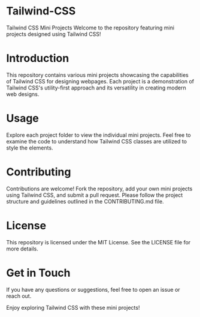 # Tailwind-CSS

Tailwind CSS Mini Projects
Welcome to the repository featuring mini projects designed using Tailwind CSS!

# Introduction
This repository contains various mini projects showcasing the capabilities of Tailwind CSS for designing webpages. Each project is a demonstration of Tailwind CSS's utility-first approach and its versatility in creating modern web designs.

# Usage
Explore each project folder to view the individual mini projects. Feel free to examine the code to understand how Tailwind CSS classes are utilized to style the elements.

# Contributing
Contributions are welcome! Fork the repository, add your own mini projects using Tailwind CSS, and submit a pull request. Please follow the project structure and guidelines outlined in the CONTRIBUTING.md file.

# License
This repository is licensed under the MIT License. See the LICENSE file for more details.

# Get in Touch
If you have any questions or suggestions, feel free to open an issue or reach out.

Enjoy exploring Tailwind CSS with these mini projects!





